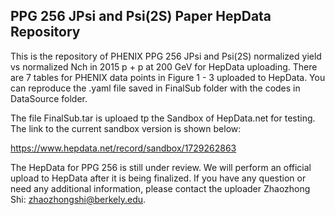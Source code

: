 ## PPG 256 JPsi and Psi(2S) Paper HepData Repository

This is the repository of PHENIX PPG 256 JPsi and Psi(2S) normalized yield vs normalized Nch in 2015 p + p at 200 GeV for HepData uploading. There are 7 tables for PHENIX data points in Figure 1 - 3 uploaded to HepData. You can reproduce the .yaml file saved in FinalSub folder with the codes in DataSource folder. 

The file FinalSub.tar is uploaed tp the Sandbox of HepData.net for testing. The link to the current sandbox version is shown below:

https://www.hepdata.net/record/sandbox/1729262863

The HepData for PPG 256 is still under review. We will perform an official upload to HepData after it is being finalized. If you have any question or need any additional information, please contact the uploader Zhaozhong Shi: zhaozhongshi@berkely.edu.

